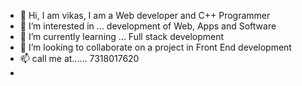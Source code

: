 - 👋 Hi, I am vikas, I am a Web developer and C++ Programmer 
- 👀 I’m interested in ... development of Web, Apps and Software
- 🌱 I’m currently learning ... Full stack development
- 💞️ I’m looking to collaborate on a project in Front End development
- 📫 call me at...... 7318017620
- 

<!---
Vikas73180/Vikas73180 is a ✨ special ✨ repository because its `README.md` (this file) appears on your GitHub profile.
You can click the Preview link to take a look at your changes.
--->
